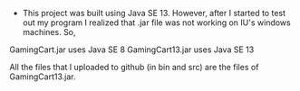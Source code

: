 * This project was built using Java SE 13. However, after I started to test out my program I realized that .jar file was not working on IU's windows machines. So,

GamingCart.jar uses Java SE 8
GamingCart13.jar uses Java SE 13

All the files that I uploaded to github (in bin and src) are the files of GamingCart13.jar.



